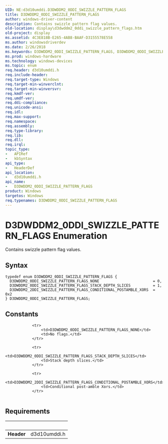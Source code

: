 ```yaml
---
UID: NE:d3d10umddi.D3DWDDM2_0DDI_SWIZZLE_PATTERN_FLAGS
title: D3DWDDM2_0DDI_SWIZZLE_PATTERN_FLAGS
author: windows-driver-content
description: Contains swizzle pattern flag values.
old-location: display\d3dwddm2_0ddi_swizzle_pattern_flags.htm
old-project: display
ms.assetid: 4C3E818B-E265-4AB8-BAAF-D3155578E558
ms.author: windowsdriverdev
ms.date: 2/26/2018
ms.keywords: D3DWDDM2_0DDI_SWIZZLE_PATTERN_FLAGS, D3DWDDM2_0DDI_SWIZZLE_PATTERN_FLAGS enumeration [Display Devices], D3DWDDM2_0DDI_SWIZZLE_PATTERN_FLAGS_NONE, D3DWDDM2_0DDI_SWIZZLE_PATTERN_FLAGS_STACK_DEPTH_SLICES, D3DWDDM2_2DDI_SWIZZLE_PATTERN_FLAGS_CONDITIONAL_POSTAMBLE_XORS, d3d10umddi/D3DWDDM2_0DDI_SWIZZLE_PATTERN_FLAGS, d3d10umddi/D3DWDDM2_0DDI_SWIZZLE_PATTERN_FLAGS_NONE, d3d10umddi/D3DWDDM2_0DDI_SWIZZLE_PATTERN_FLAGS_STACK_DEPTH_SLICES, d3d10umddi/D3DWDDM2_2DDI_SWIZZLE_PATTERN_FLAGS_CONDITIONAL_POSTAMBLE_XORS, display.d3dwddm2_0ddi_swizzle_pattern_flags
ms.prod: windows-hardware
ms.technology: windows-devices
ms.topic: enum
req.header: d3d10umddi.h
req.include-header: 
req.target-type: Windows
req.target-min-winverclnt: 
req.target-min-winversvr: 
req.kmdf-ver: 
req.umdf-ver: 
req.ddi-compliance: 
req.unicode-ansi: 
req.idl: 
req.max-support: 
req.namespace: 
req.assembly: 
req.type-library: 
req.lib: 
req.dll: 
req.irql: 
topic_type:
-	APIRef
-	kbSyntax
api_type:
-	HeaderDef
api_location:
-	d3d10umddi.h
api_name:
-	D3DWDDM2_0DDI_SWIZZLE_PATTERN_FLAGS
product: Windows
targetos: Windows
req.typenames: D3DWDDM2_0DDI_SWIZZLE_PATTERN_FLAGS
---
```


# D3DWDDM2_0DDI_SWIZZLE_PATTERN_FLAGS Enumeration
Contains swizzle pattern flag values.

## Syntax
````
typedef enum D3DWDDM2_0DDI_SWIZZLE_PATTERN_FLAGS { 
  D3DWDDM2_0DDI_SWIZZLE_PATTERN_FLAGS_NONE                        = 0,
  D3DWDDM2_0DDI_SWIZZLE_PATTERN_FLAGS_STACK_DEPTH_SLICES          = 1,
  D3DWDDM2_2DDI_SWIZZLE_PATTERN_FLAGS_CONDITIONAL_POSTAMBLE_XORS  = 0x2
} D3DWDDM2_0DDI_SWIZZLE_PATTERN_FLAGS;
````

## Constants

<table>
            
                <tr>
                    <td>D3DWDDM2_0DDI_SWIZZLE_PATTERN_FLAGS_NONE</td>
                    <td>No flags.</td>
                </tr>
            
                <tr>
                    <td>D3DWDDM2_0DDI_SWIZZLE_PATTERN_FLAGS_STACK_DEPTH_SLICES</td>
                    <td>Stack depth slices.</td>
                </tr>
            
                <tr>
                    <td>D3DWDDM2_2DDI_SWIZZLE_PATTERN_FLAGS_CONDITIONAL_POSTAMBLE_XORS</td>
                    <td>Conditional post-amble Xors.</td>
                </tr>
</table>


## Requirements
| &nbsp; | &nbsp; |
| ---- |:---- |
| **Header** | d3d10umddi.h |